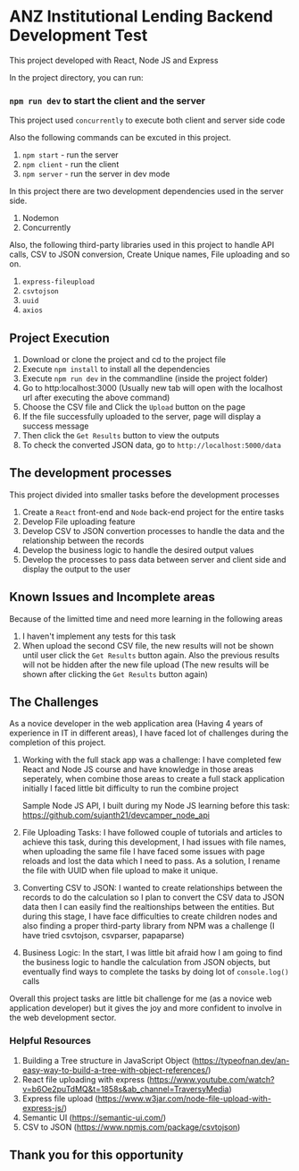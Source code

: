 # ANZ Institutional Lending Backend Development Test

This project developed with React, Node JS and Express

In the project directory, you can run:

### `npm run dev` to start the client and the server

This project used `concurrently` to execute both client and server side code

Also the following commands can be excuted in this project.

1. `npm start` - run the server
2. `npm client` - run the client
3. `npm server` - run the server in dev mode

In this project there are two development dependencies used in the server side.

1. Nodemon
2. Concurrently

Also, the following third-party libraries used in this project to handle API calls, CSV to JSON conversion, Create Unique names, File uploading and so on.

1. `express-fileupload`
2. `csvtojson`
3. `uuid`
4. `axios`

## Project Execution

1. Download or clone the project and cd to the project file
2. Execute `npm install` to install all the dependencies
3. Execute `npm run dev` in the commandline (inside the project folder)
4. Go to http:localhost:3000 (Usually new tab will open with the localhost url after executing the above command)
5. Choose the CSV file and Click the `Upload` button on the page
6. If the file successfully uploaded to the server, page will display a success message
7. Then click the `Get Results` button to view the outputs
8. To check the converted JSON data, go to `http://localhost:5000/data`

## The development processes

This project divided into smaller tasks before the development processes

1.  Create a `React` front-end and `Node` back-end project for the entire tasks
2.  Develop File uploading feature
3.  Develop CSV to JSON convertion processes to handle the data and the relationship between the records
4.  Develop the business logic to handle the desired output values
5.  Develop the processes to pass data between server and client side and display the output to the user

## Known Issues and Incomplete areas

Because of the limitted time and need more learning in the following areas

1. I haven't implement any tests for this task
2. When upload the second CSV file, the new results will not be shown until user click the `Get Results` button again. Also the previous results will not be hidden after the new file upload (The new results will be shown after clicking the `Get Results` button again)

## The Challenges

As a novice developer in the web application area (Having 4 years of experience in IT in different areas), I have faced lot of challenges during the completion of this project.

1. Working with the full stack app was a challenge:
   I have completed few React and Node JS course and have knowledge in those areas seperately, when combine those areas to create a full stack application initially I faced little bit difficulty to run the combine project

   Sample Node JS API, I built during my Node JS learning before this task:
   https://github.com/sujanth21/devcamper_node_api

2. File Uploading Tasks:
   I have followed couple of tutorials and articles to achieve this task, during this development, I had issues with file names, when uploading the same file I have faced some issues with page reloads and lost the data which I need to pass. As a solution, I rename the file with UUID when file upload to make it unique.

3. Converting CSV to JSON:
   I wanted to create relationships between the records to do the calculation so I plan to convert the CSV data to JSON data then I can easily find the realtionships between the entities.
   But during this stage, I have face difficulties to create children nodes and also finding a proper third-party library from NPM was a challenge (I have tried csvtojson, csvparser, papaparse)

4. Business Logic: In the start, I was little bit afraid how I am going to find the business logic to handle the calculation from JSON objects, but eventually find ways to complete the tasks by doing lot of `console.log()` calls

Overall this project tasks are little bit challenge for me (as a novice web application developer) but it gives the joy and more confident to involve in the web development sector.

### Helpful Resources

1. Building a Tree structure in JavaScript Object (https://typeofnan.dev/an-easy-way-to-build-a-tree-with-object-references/)
2. React file uploading with express (https://www.youtube.com/watch?v=b6Oe2puTdMQ&t=1858s&ab_channel=TraversyMedia)
3. Express file upload (https://www.w3jar.com/node-file-upload-with-express-js/)
4. Semantic UI (https://semantic-ui.com/)
5. CSV to JSON (https://www.npmjs.com/package/csvtojson)

## Thank you for this opportunity
